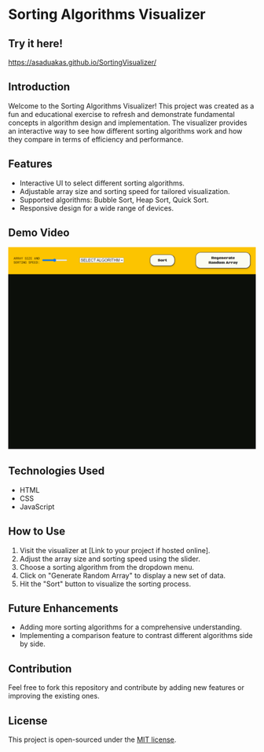 # Sorting Algorithms Visualizer

## Try it here!
https://asaduakas.github.io/SortingVisualizer/

## Introduction
Welcome to the Sorting Algorithms Visualizer! This project was created as a fun and educational exercise to refresh and demonstrate fundamental concepts in algorithm design and implementation. The visualizer provides an interactive way to see how different sorting algorithms work and how they compare in terms of efficiency and performance.

## Features
- Interactive UI to select different sorting algorithms.
- Adjustable array size and sorting speed for tailored visualization.
- Supported algorithms: Bubble Sort, Heap Sort, Quick Sort.
- Responsive design for a wide range of devices.

## Demo Video
![](https://github.com/asaduakas/SortingVisualizer/blob/main/SortingViz.gif)

## Technologies Used
- HTML
- CSS
- JavaScript

## How to Use
1. Visit the visualizer at [Link to your project if hosted online].
2. Adjust the array size and sorting speed using the slider.
3. Choose a sorting algorithm from the dropdown menu.
4. Click on "Generate Random Array" to display a new set of data.
5. Hit the "Sort" button to visualize the sorting process.

## Future Enhancements
- Adding more sorting algorithms for a comprehensive understanding.
- Implementing a comparison feature to contrast different algorithms side by side.

## Contribution
Feel free to fork this repository and contribute by adding new features or improving the existing ones. 

## License
This project is open-sourced under the [MIT license](LICENSE).
